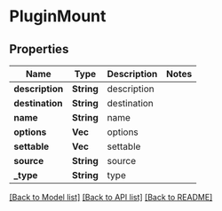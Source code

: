 # PluginMount

## Properties

Name | Type | Description | Notes
------------ | ------------- | ------------- | -------------
**description** | **String** | description | 
**destination** | **String** | destination | 
**name** | **String** | name | 
**options** | **Vec<String>** | options | 
**settable** | **Vec<String>** | settable | 
**source** | **String** | source | 
**_type** | **String** | type | 

[[Back to Model list]](../README.md#documentation-for-models) [[Back to API list]](../README.md#documentation-for-api-endpoints) [[Back to README]](../README.md)


